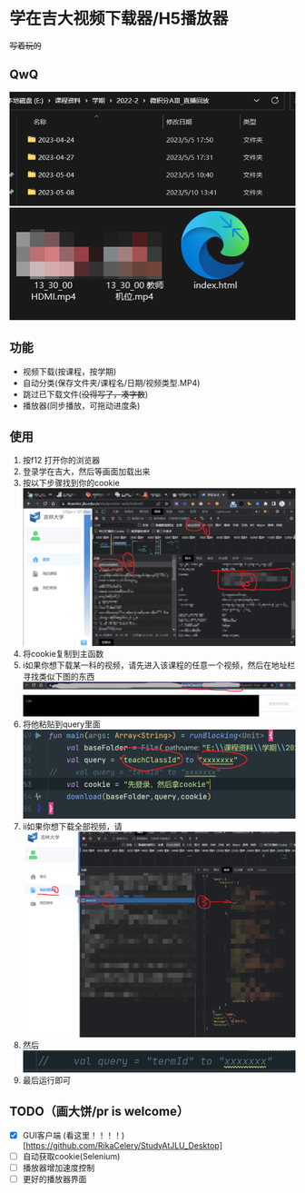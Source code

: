 # 学在吉大视频下载器/H5播放器

~~写着玩的~~

## QwQ

![演示](./assets/1684978976616.png)
![演示2](./assets/1684979022522.png)


## 功能

+ 视频下载(按课程，按学期)
+ 自动分类(保存文件夹/课程名/日期/视频类型.MP4)
+ 跳过已下载文件(~~没得写了，凑字数~~)
+ 播放器(同步播放，可拖动进度条)

## 使用

1. 按f12 打开你的浏览器
2. 登录学在吉大，然后等画面加载出来
3. 按以下步骤找到你的cookie![img.png](assets/img.png)
4. 将cookie复制到主函数
5. ⅰ如果你想下载某一科的视频，请先进入该课程的任意一个视频，然后在地址栏寻找类似下图的东西![](assets/ea311fbd.png)
6. 将他粘贴到query里面![](assets/5c22e004.png)
7. ⅱ如果你想下载全部视频，请![img.png](assets/img3.png)
8. 然后![img.png](assets/img4.png)
9. 最后运行即可

## TODO（画大饼/pr is welcome）

- [x] GUI客户端 (看这里！！！！)[https://github.com/RikaCelery/StudyAtJLU_Desktop]
- [ ] 自动获取cookie(Selenium)
- [ ] 播放器增加速度控制
- [ ] 更好的播放器界面
